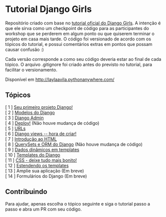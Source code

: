 # Tutorial Django Girls
Repositório criado com base no [tutorial oficial do Django Girls](https://tutorial.djangogirls.org/pt/). A intenção é que ele sirva como um checkpoint de código para as participantes do workshop que se perderem em algum ponto ou que quiserem terminar o projeto em casa mais tarde. O código foi versionado de acordo com os tópicos do tutorial, e possui comentários extras em pontos que possam causar confusão :)

Cada versão corresponde a como seu código deveria estar ao final de cada tópico. O arquivo .gitignore foi criado antes do previsto no tutorial, para facilitar o versionamento.

Disponível em http://laylaavila.pythonanywhere.com/

## Tópicos
[ 1 ] [Seu primeiro projeto Django!](https://github.com/LaylaCsAvila/my-first-blog/releases/tag/V1)<br/>
[ 2 ] [Modelos do Django](https://github.com/LaylaCsAvila/my-first-blog/releases/tag/V2)<br/>
[ 3 ] [Django Admin](https://github.com/LaylaCsAvila/my-first-blog/releases/tag/V3)<br/>
[ 4 ] [Deploy!](https://github.com/LaylaCsAvila/my-first-blog/releases/tag/V4) (Não houve mudança de código)<br/>
[ 5 ] [URLs](https://github.com/LaylaCsAvila/my-first-blog/releases/tag/V5)<br/>
[ 6 ] [Django views -- hora de criar!](https://github.com/LaylaCsAvila/my-first-blog/releases/tag/V6)<br/>
[ 7 ] [Introdução ao HTML](https://github.com/LaylaCsAvila/my-first-blog/releases/tag/V7)<br/>
[ 8 ] [QuerySets e ORM do Django](https://github.com/LaylaCsAvila/my-first-blog/releases/tag/V8) (Não houve mudança de código)<br/>
[ 9 ] [Dados dinâmicos em templates](https://github.com/LaylaCsAvila/my-first-blog/releases/tag/V9)<br/>
[ 10 ] [Templates do Django](https://github.com/LaylaCsAvila/my-first-blog/releases/tag/V10)<br/>
[ 11 ] [CSS - deixe tudo mais bonito!](https://github.com/LaylaCsAvila/my-first-blog/releases/tag/V11)<br/>
[ 12 ] [Estendendo os templates](https://github.com/LaylaCsAvila/my-first-blog/releases/tag/V12)<br/>
[ 13 ] Amplie sua aplicação (Em breve)<br/>
[ 14 ] Formulários do Django (Em breve)<br/>

## Contribuindo
Para ajudar, apenas escolha o tópico seguinte e siga o tutorial passo a passo e abra um PR com seu código.
